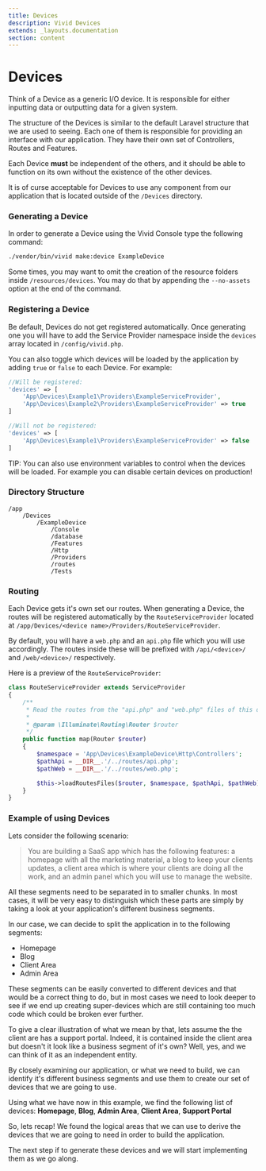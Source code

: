 ```yaml
---
title: Devices
description: Vivid Devices
extends: _layouts.documentation
section: content
---
```


# Devices

Think of a Device as a generic I/O device. It is responsible for either inputting data or outputting data for a given system.

The structure of the Devices is similar to the default Laravel structure that we are used to seeing.
Each one of them is responsible for providing an interface with our application. They have their own set of Controllers, Routes and Features.

Each Device **must** be independent of the others, and it should be able to function on its own without the existence of the other devices.

It is of curse acceptable for Devices to use any component from our application that is located outside of the `/Devices` directory.

### Generating a Device

In order to generate a Device using the Vivid Console type the following command:

```sh
./vendor/bin/vivid make:device ExampleDevice
```

Some times, you may want to omit the creation of the resource folders inside `/resources/devices`. You may do that by appending the `--no-assets` option at the end of the command.

### Registering a Device

Be default, Devices do not get registered automatically. Once generating one you will have to add the Service Provider namespace inside the `devices` array located in `/config/vivid.php`.

You can also toggle which devices will be loaded by the application by adding `true` or `false` to each Device. For example:

```php
//Will be registered:
'devices' => [
    'App\Devices\Example1\Providers\ExampleServiceProvider',
    'App\Devices\Example2\Providers\ExampleServiceProvider' => true
]

//Will not be registered:
'devices' => [
    'App\Devices\Example1\Providers\ExampleServiceProvider' => false
]
```

TIP: You can also use environment variables to control when the devices will be loaded. For example you can disable certain devices on production!

### Directory Structure

```
/app
    /Devices
        /ExampleDevice
            /Console
            /database
            /Features
            /Http
            /Providers
            /routes
            /Tests
```

### Routing

Each Device gets it's own set our routes. When generating a Device, the routes will be registered automatically by the `RouteServiceProvider` located at `/app/Devices/<device name>/Providers/RouteServiceProvider`.

By default, you will have a `web.php` and an `api.php` file which you will use accordingly. The routes inside these will be prefixed with `/api/<device>/` and `/web/<device>/` respectively.

Here is a preview of the `RouteServiceProvider`:

```php
class RouteServiceProvider extends ServiceProvider
{
    /**
     * Read the routes from the "api.php" and "web.php" files of this device
     *
     * @param \Illuminate\Routing\Router $router
     */
    public function map(Router $router)
    {
        $namespace = 'App\Devices\ExampleDevice\Http\Controllers';
        $pathApi = __DIR__.'/../routes/api.php';
        $pathWeb = __DIR__.'/../routes/web.php';

        $this->loadRoutesFiles($router, $namespace, $pathApi, $pathWeb);
    }
}
```

### Example of using Devices

Lets consider the following scenario:

> You are building a SaaS app which has the following features: a homepage with all the marketing material, 
> a blog to keep your clients updates, a client area which is where your clients are doing all the work, 
> and an admin panel which you will use to manage the website.

All these segments need to be separated in to smaller chunks. In most cases, it will be very easy to distinguish which these parts are
simply by taking a look at your application's different business segments. 

In our case, we can decide to split the application in to the following segments:

+ Homepage
+ Blog
+ Client Area
+ Admin Area

These segments can be easily converted to different devices and that would be a correct thing to do, but in most cases we need to look
deeper to see if we end up creating super-devices which are still containing too much code which could be broken ever further.

To give a clear illustration of what we mean by that, lets assume the the client are has a support portal. Indeed, it is contained 
inside the client area but doesn't it look like a business segment of it's own? Well, yes, and we can think of it as an independent entity. 

By closely examining our application, or what we need to build, we can identify it's different business segments and use them to create
our set of devices that we are going to use.

Using what we have now in this example, we find the following list of devices: **Homepage**, **Blog**, **Admin Area**, **Client Area**, **Support Portal**

So, lets recap! 
We found the logical areas that we can use to derive the devices that we are going to need in order to build the application.

The next step if to generate these devices and we will start implementing them as we go along.
